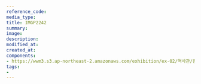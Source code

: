 ```yaml
---
reference_code:
media_type:
title: IMGP2242
summary:
image:
description:
modified_at:
created_at:
components:
- https://wwm3.s3.ap-northeast-2.amazonaws.com/exhibition/ex-02/역사관/완_김상희+위안소/IMGP2242.JPG
tags:
-
---
```

